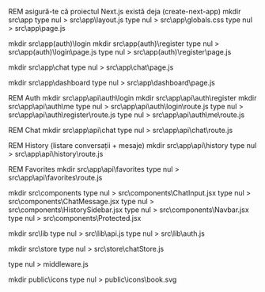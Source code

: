 REM asigură-te că proiectul Next.js există deja (create-next-app)
mkdir src\app
type nul > src\app\layout.js
type nul > src\app\globals.css
type nul > src\app\page.js

mkdir src\app\(auth)\login
mkdir src\app\(auth)\register
type nul > src\app\(auth)\login\page.js
type nul > src\app\(auth)\register\page.js

mkdir src\app\chat
type nul > src\app\chat\page.js

mkdir src\app\dashboard
type nul > src\app\dashboard\page.js

REM Auth
mkdir src\app\api\auth\login
mkdir src\app\api\auth\register
mkdir src\app\api\auth\me
type nul > src\app\api\auth\login\route.js
type nul > src\app\api\auth\register\route.js
type nul > src\app\api\auth\me\route.js

REM Chat
mkdir src\app\api\chat
type nul > src\app\api\chat\route.js

REM History (listare conversații + mesaje)
mkdir src\app\api\history
type nul > src\app\api\history\route.js

REM Favorites
mkdir src\app\api\favorites
type nul > src\app\api\favorites\route.js

mkdir src\components
type nul > src\components\ChatInput.jsx
type nul > src\components\ChatMessage.jsx
type nul > src\components\HistorySidebar.jsx
type nul > src\components\Navbar.jsx
type nul > src\components\Protected.jsx

mkdir src\lib
type nul > src\lib\api.js
type nul > src\lib\auth.js

mkdir src\store
type nul > src\store\chatStore.js

type nul > middleware.js

mkdir public\icons
type nul > public\icons\book.svg
